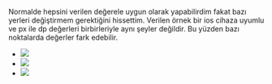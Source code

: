 Normalde hepsini verilen değerele uygun olarak yapabilirdim fakat bazı yerleri değiştirmem gerektiğini hissettim.
Verilen örnek bir ios cihaza uyumlu ve px ile dp değerleri birbirleriyle aynı şeyler değildir. Bu yüzden bazı noktalarda değerler fark edebilir.

- ![](https://i.ibb.co/y5HW0Tx/Screenshot-2.png)
- ![](https://i.ibb.co/tz54KGJ/Screenshot-3.png)
- ![](https://i.ibb.co/4j0MRPY/Screenshot-4.png)
